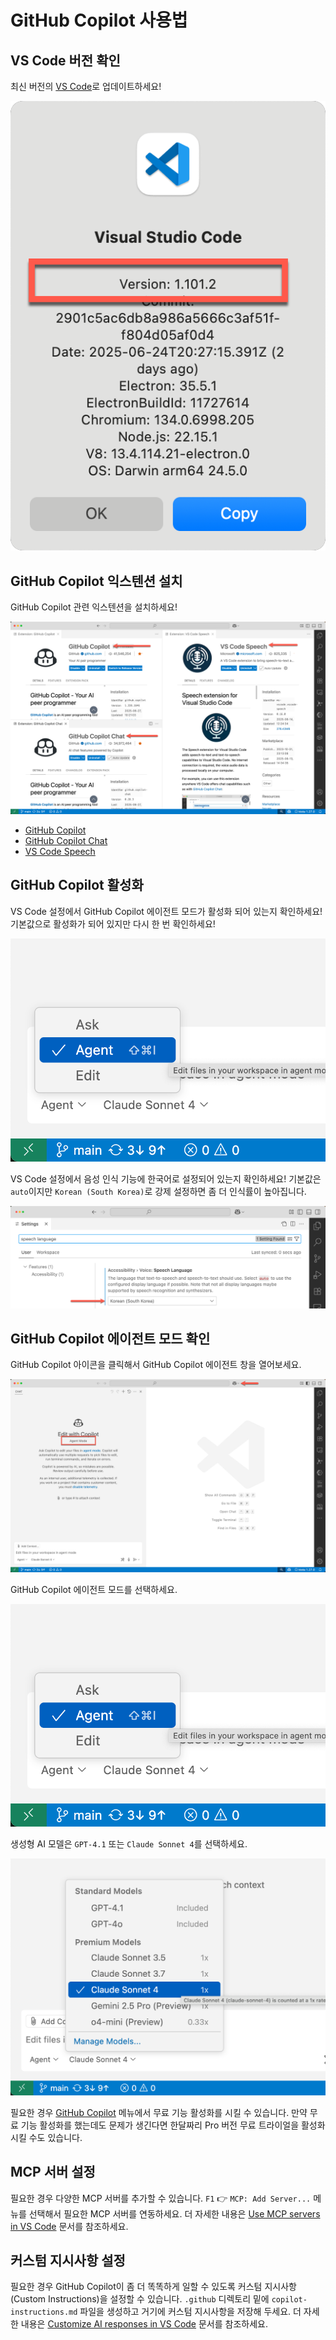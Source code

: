 # GitHub Copilot 사용법

## VS Code 버전 확인

최신 버전의 [VS Code](https://code.visualstudio.com/download)로 업데이트하세요!

![VS Code 버전 확인](./images/vscode-version.png)

## GitHub Copilot 익스텐션 설치

GitHub Copilot 관련 익스텐션을 설치하세요!

![VS Code 익스텐션](./images/vscode-extensions.png)

- [GitHub Copilot](https://marketplace.visualstudio.com/items?itemName=GitHub.copilot)
- [GitHub Copilot Chat](https://marketplace.visualstudio.com/items?itemName=GitHub.copilot-chat)
- [VS Code Speech](https://marketplace.visualstudio.com/items?itemName=ms-vscode.vscode-speech)

## GitHub Copilot 활성화

VS Code 설정에서 GitHub Copilot 에이전트 모드가 활성화 되어 있는지 확인하세요! 기본값으로 활성화가 되어 있지만 다시 한 번 확인하세요!

![GHCP 에이전트 모드 활성화](./images/vscode-ghcp-agent.png)

VS Code 설정에서 음성 인식 기능에 한국어로 설정되어 있는지 확인하세요! 기본값은 `auto`이지만 `Korean (South Korea)`로 강제 설정하면 좀 더 인식률이 높아집니다.

![VS Code 음성 인식 언어 설정](./images/vscode-settings-voice.png)

## GitHub Copilot 에이전트 모드 확인

GitHub Copilot 아이콘을 클릭해서 GitHub Copilot 에이전트 창을 열어보세요.

![GHCP 창](./images/vscode-ghcp.png)

GitHub Copilot 에이전트 모드를 선택하세요.

![GHCP 에이전트 모드 선택](./images/vscode-ghcp-agent.png)

생성형 AI 모델은 `GPT-4.1` 또는 `Claude Sonnet 4`를 선택하세요.

![GHCP 에이전트 모델 선택](./images/vscode-ghcp-model.png)

필요한 경우 [GitHub Copilot](https://github.com/settings/copilot/features) 메뉴에서 무료 기능 활성화를 시킬 수 있습니다. 만약 무료 기능 활성화를 했는데도 문제가 생긴다면 한달짜리 Pro 버전 무료 트라이얼을 활성화 시킬 수도 있습니다.

## MCP 서버 설정

필요한 경우 다양한 MCP 서버를 추가할 수 있습니다. `F1` 👉 `MCP: Add Server...` 메뉴를 선택해서 필요한 MCP 서버를 연동하세요. 더 자세한 내용은 [Use MCP servers in VS Code](https://code.visualstudio.com/docs/copilot/chat/mcp-servers) 문서를 참조하세요.

## 커스텀 지시사항 설정

필요한 경우 GitHub Copilot이 좀 더 똑똑하게 일할 수 있도록 커스텀 지시사항(Custom Instructions)을 설정할 수 있습니다. `.github` 디렉토리 밑에 `copilot-instructions.md` 파일을 생성하고 거기에 커스텀 지시사항을 저장해 두세요. 더 자세한 내용은 [Customize AI responses in VS Code](https://code.visualstudio.com/docs/copilot/copilot-customization) 문서를 참조하세요.
